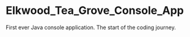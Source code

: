 # Elkwood_Tea_Grove_Console_App
First ever Java console application. The start of the coding journey.

